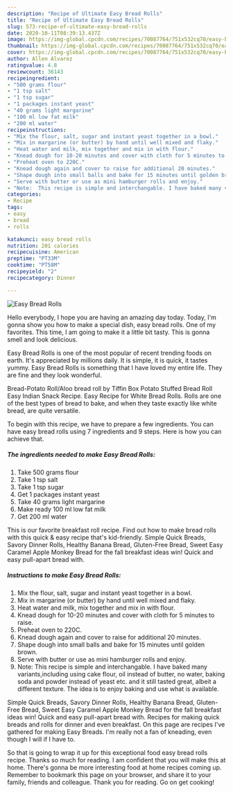 ```yaml
---
description: "Recipe of Ultimate Easy Bread Rolls"
title: "Recipe of Ultimate Easy Bread Rolls"
slug: 573-recipe-of-ultimate-easy-bread-rolls
date: 2020-10-11T08:39:13.437Z
image: https://img-global.cpcdn.com/recipes/70087764/751x532cq70/easy-bread-rolls-recipe-main-photo.jpg
thumbnail: https://img-global.cpcdn.com/recipes/70087764/751x532cq70/easy-bread-rolls-recipe-main-photo.jpg
cover: https://img-global.cpcdn.com/recipes/70087764/751x532cq70/easy-bread-rolls-recipe-main-photo.jpg
author: Allen Alvarez
ratingvalue: 4.8
reviewcount: 36143
recipeingredient:
- "500 grams flour"
- "1 tsp salt"
- "1 tsp sugar"
- "1 packages instant yeast"
- "40 grams light margarine"
- "100 ml low fat milk"
- "200 ml water"
recipeinstructions:
- "Mix the flour, salt, sugar and instant yeast together in a bowl."
- "Mix in margarine (or butter) by hand until well mixed and flaky."
- "Heat water and milk, mix together and mix in with flour."
- "Knead dough for 10-20 minutes and cover with cloth for 5 minutes to raise."
- "Preheat oven to 220C."
- "Knead dough again and cover to raise for additional 20 minutes."
- "Shape dough into small balls and bake for 15 minutes until golden brown."
- "Serve with butter or use as mini hamburger rolls and enjoy."
- "Note:  This recipe is simple and interchangable. I have baked many variants,including using cake flour, oil instead of butter, no water, baking soda and powder instead of yeast etc.  and it still tasted great, albeit a different texture.  The idea is to enjoy baking and use what is available."
categories:
- Recipe
tags:
- easy
- bread
- rolls

katakunci: easy bread rolls 
nutrition: 201 calories
recipecuisine: American
preptime: "PT33M"
cooktime: "PT58M"
recipeyield: "2"
recipecategory: Dinner

---
```



![Easy Bread Rolls](https://img-global.cpcdn.com/recipes/70087764/751x532cq70/easy-bread-rolls-recipe-main-photo.jpg)

Hello everybody, I hope you are having an amazing day today. Today, I'm gonna show you how to make a special dish, easy bread rolls. One of my favorites. This time, I am going to make it a little bit tasty. This is gonna smell and look delicious.

Easy Bread Rolls is one of the most popular of recent trending foods on earth. It's appreciated by millions daily. It is simple, it is quick, it tastes yummy. Easy Bread Rolls is something that I have loved my entire life. They are fine and they look wonderful.

Bread-Potato Roll/Aloo bread roll by Tiffin Box Potato Stuffed Bread Roll Easy Indian Snack Recipe. Easy Recipe for White Bread Rolls. Rolls are one of the best types of bread to bake, and when they taste exactly like white bread, are quite versatile.


To begin with this recipe, we have to prepare a few ingredients. You can have easy bread rolls using 7 ingredients and 9 steps. Here is how you can achieve that.

<!--inarticleads1-->

##### The ingredients needed to make Easy Bread Rolls:

1. Take 500 grams flour
1. Take 1 tsp salt
1. Take 1 tsp sugar
1. Get 1 packages instant yeast
1. Take 40 grams light margarine
1. Make ready 100 ml low fat milk
1. Get 200 ml water


This is our favorite breakfast roll recipe. Find out how to make bread rolls with this quick &amp; easy recipe that&#39;s kid-friendly. Simple Quick Breads, Savory Dinner Rolls, Healthy Banana Bread, Gluten-Free Bread, Sweet Easy Caramel Apple Monkey Bread for the fall breakfast ideas win! Quick and easy pull-apart bread with. 

<!--inarticleads2-->

##### Instructions to make Easy Bread Rolls:

1. Mix the flour, salt, sugar and instant yeast together in a bowl.
1. Mix in margarine (or butter) by hand until well mixed and flaky.
1. Heat water and milk, mix together and mix in with flour.
1. Knead dough for 10-20 minutes and cover with cloth for 5 minutes to raise.
1. Preheat oven to 220C.
1. Knead dough again and cover to raise for additional 20 minutes.
1. Shape dough into small balls and bake for 15 minutes until golden brown.
1. Serve with butter or use as mini hamburger rolls and enjoy.
1. Note:  This recipe is simple and interchangable. I have baked many variants,including using cake flour, oil instead of butter, no water, baking soda and powder instead of yeast etc.  and it still tasted great, albeit a different texture.  The idea is to enjoy baking and use what is available.


Simple Quick Breads, Savory Dinner Rolls, Healthy Banana Bread, Gluten-Free Bread, Sweet Easy Caramel Apple Monkey Bread for the fall breakfast ideas win! Quick and easy pull-apart bread with. Recipes for making quick breads and rolls for dinner and even breakfast. On this page are recipes I&#39;ve gathered for making Easy Breads. I&#39;m really not a fan of kneading, even though I will if I have to. 

So that is going to wrap it up for this exceptional food easy bread rolls recipe. Thanks so much for reading. I am confident that you will make this at home. There's gonna be more interesting food at home recipes coming up. Remember to bookmark this page on your browser, and share it to your family, friends and colleague. Thank you for reading. Go on get cooking!
